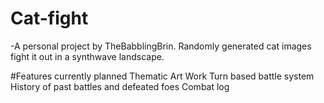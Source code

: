 # Cat-fight

-A personal project by TheBabblingBrin. Randomly generated cat images fight it out in a synthwave landscape. 


#Features currently planned
Thematic Art Work
Turn based battle system
History of past battles and defeated foes
Combat log
